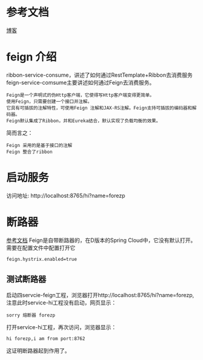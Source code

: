 # 参考文档
[博客](https://www.fangzhipeng.com/springcloud/2017/06/03/sc03-feign.html)

# feign 介绍
ribbon-service-consume，讲述了如何通过RestTemplate+Ribbon去消费服务
feign-service-comsume主要讲述如何通过Feign去消费服务。

    Feign是一个声明式的伪Http客户端，它使得写Http客户端变得更简单。
    使用Feign，只需要创建一个接口并注解。
    它具有可插拔的注解特性，可使用Feign 注解和JAX-RS注解。Feign支持可插拔的编码器和解码器。
    Feign默认集成了Ribbon，并和Eureka结合，默认实现了负载均衡的效果。

简而言之：

    Feign 采用的是基于接口的注解
    Feign 整合了ribbon
    
# 启动服务
访问地址: http://localhost:8765/hi?name=forezp

# 断路器
[参考文档](https://www.fangzhipeng.com/springcloud/2017/06/04/sc04-hystrix.html)
Feign是自带断路器的，在D版本的Spring Cloud中，它没有默认打开。需要在配置文件中配置打开它
    
    feign.hystrix.enabled=true
## 测试断路器
启动四servcie-feign工程，浏览器打开http://localhost:8765/hi?name=forezp,注意此时service-hi工程没有启动，网页显示：

    sorry 熔断器 forezp

打开service-hi工程，再次访问，浏览器显示：

    hi forezp,i am from port:8762

这证明断路器起到作用了。